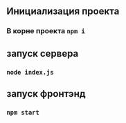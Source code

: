 ## Инициализация проекта 
### В корне проекта `npm i`
## запуск сервера
### `node index.js`
## запуск фронтэнд
### `npm start`


